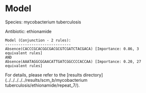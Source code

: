 
# Model

Species: mycobacterium tuberculosis

Antibiotic: ethionamide

```
Model (Conjunction - 2 rules):
------------------------------
Absence(CACCCGCACGGCGACGCGTCGATCTACGACA) [Importance: 0.86, 3 equivalent rules]
AND
Absence(AAATAGGCGGAACATTGATCGGCCCCACCAA) [Importance: 0.20, 27 equivalent rules]

```

For details, please refer to the [results directory](../../../../../results/scm_b/mycobacterium tuberculosis/ethionamide/repeat_7/).

